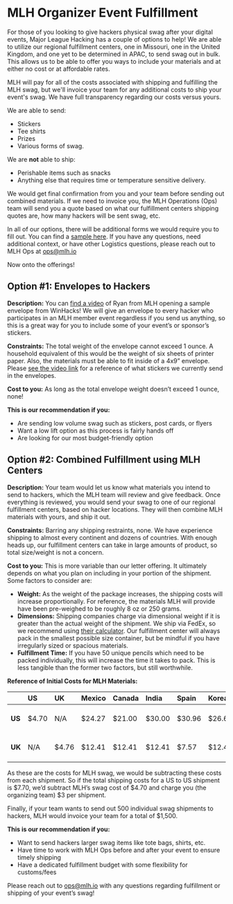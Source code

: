 # MLH Organizer Event Fulfillment

For those of you looking to give hackers physical swag after your digital events, Major League Hacking has a couple of options to help! We are able to utilize our regional fulfillment centers, one in Missouri, one in the United Kingdom, and one yet to be determined in APAC, to send swag out in bulk. This allows us to be able to offer you ways to include your materials and at either no cost or at affordable rates.

MLH will pay for all of the costs associated with shipping and fulfilling the MLH swag, but we'll invoice your team for any additional costs to ship your event's swag. We have full transparency regarding our costs versus yours.

We are able to send:

* Stickers
* Tee shirts
* Prizes
* Various forms of swag.

We are **not** able to ship:

* Perishable items such as snacks
* Anything else that requires time or temperature sensitive delivery.

We would get final confirmation from you and your team before sending out combined materials. If we need to invoice you, the MLH Operations \(Ops\) team will send you a quote based on what our fulfillment centers shipping quotes are, how many hackers will be sent swag, etc.

In all of our options, there will be additional forms we would require you to fill out. You can find a [sample here](https://docs.google.com/spreadsheets/d/1HUQUh-dThm9lh2TuG-jjpGeaUyxMoVvC5Rdx-N-St7g/edit#gid=0). If you have any questions, need additional context, or have other Logistics questions, please reach out to MLH Ops at ops@mlh.io

Now onto the offerings!

## Option \#1: Envelopes to Hackers

**Description:** You can [find a video](https://www.twitch.tv/videos/610058917?t=2h28m54s) of Ryan from MLH opening a sample envelope from WinHacks! We will give an envelope to every hacker who participates in an MLH member event regardless if you send us anything, so this is a great way for you to include some of your event’s or sponsor’s stickers.

**Constraints:** The total weight of the envelope cannot exceed 1 ounce. A household equivalent of this would be the weight of six sheets of printer paper. Also, the materials must be able to fit inside of a 4x9” envelope. Please [see the video link](https://www.twitch.tv/videos/610058917?t=2h28m54s) for a reference of what stickers we currently send in the envelopes.

**Cost to you:** As long as the total envelope weight doesn’t exceed 1 ounce, none!

**This is our recommendation if you:**

* Are sending low volume swag such as stickers, post cards, or flyers
* Want a low lift option as this process is fairly hands off
* Are looking for our most budget-friendly option

## Option \#2: Combined Fulfillment using MLH Centers

**Description:** Your team would let us know what materials you intend to send to hackers, which the MLH team will review and give feedback. Once everything is reviewed, you would send your swag to one of our regional fulfillment centers, based on hacker locations. They will then combine MLH materials with yours, and ship it out.

**Constraints:** Barring any shipping restraints, none. We have experience shipping to almost every continent and dozens of countries. With enough heads up, our fulfillment centers can take in large amounts of product, so total size/weight is not a concern.

**Cost to you:** This is more variable than our letter offering. It ultimately depends on what you plan on including in your portion of the shipment. Some factors to consider are:

* **Weight:** As the weight of the package increases, the shipping costs will increase proportionally. For reference, the materials MLH will provide have been pre-weighed to be roughly 8 oz or 250 grams.
* **Dimensions:** Shipping companies charge via dimensional weight if it is greater than the actual weight of the shipment. We ship via FedEx, so we recommend using [their calculator](http://www.fedex.com/in/tools/dimweight.html). Our fulfillment center will always pack in the smallest possible size container, but be mindful if you have irregularly sized or spacious materials.
* **Fulfillment Time:** If you have 50 unique pencils which need to be packed individually, this will increase the time it takes to pack. This is less tangible than the former two factors, but still worthwhile.

**Reference of Initial Costs for MLH Materials:**

|  | **US** | **UK** | **Mexico** | **Canada** | **India** | **Spain** | **Korea** | **Notes** |
| :--- | :--- | :--- | :--- | :--- | :--- | :--- | :--- | :--- |
| **US** | $4.70 | N/A | $24.27 | $21.00 | $30.00 | $30.96 | $26.66 | 8 Oz Bubble Mailer |
| **UK** | N/A | $4.76 | $12.41 | $12.41 | $12.41 | $7.57 | $12.41 | 250g Large Letter |

As these are the costs for MLH swag, we would be subtracting these costs from each shipment. So if the total shipping costs for a US to US shipment is $7.70, we’d subtract MLH’s swag cost of $4.70 and charge you \(the organizing team\) $3 per shipment.

Finally, if your team wants to send out 500 individual swag shipments to hackers, MLH would invoice your team for a total of $1,500.

**This is our recommendation if you:**

* Want to send hackers larger swag items like tote bags, shirts, etc.
* Have time to work with MLH Ops before and after your event to ensure timely shipping
* Have a dedicated fulfillment budget with some flexibility for customs/fees

Please reach out to [ops@mlh.io](mailto:ops@mlh.io) with any questions regarding fulfillment or shipping of your event’s swag!

